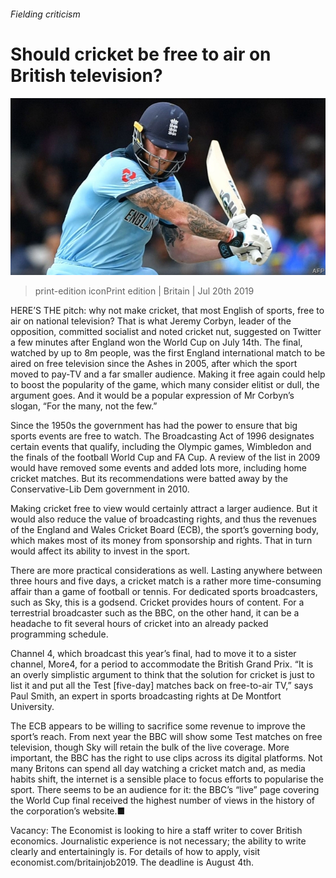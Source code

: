 ###### Fielding criticism

# Should cricket be free to air on British television? 

![image](images/20190720_BRP003_0.jpg) 

> print-edition iconPrint edition | Britain | Jul 20th 2019 

HERE’S THE pitch: why not make cricket, that most English of sports, free to air on national television? That is what Jeremy Corbyn, leader of the opposition, committed socialist and noted cricket nut, suggested on Twitter a few minutes after England won the World Cup on July 14th. The final, watched by up to 8m people, was the first England international match to be aired on free television since the Ashes in 2005, after which the sport moved to pay-TV and a far smaller audience. Making it free again could help to boost the popularity of the game, which many consider elitist or dull, the argument goes. And it would be a popular expression of Mr Corbyn’s slogan, “For the many, not the few.” 

Since the 1950s the government has had the power to ensure that big sports events are free to watch. The Broadcasting Act of 1996 designates certain events that qualify, including the Olympic games, Wimbledon and the finals of the football World Cup and FA Cup. A review of the list in 2009 would have removed some events and added lots more, including home cricket matches. But its recommendations were batted away by the Conservative-Lib Dem government in 2010. 

Making cricket free to view would certainly attract a larger audience. But it would also reduce the value of broadcasting rights, and thus the revenues of the England and Wales Cricket Board (ECB), the sport’s governing body, which makes most of its money from sponsorship and rights. That in turn would affect its ability to invest in the sport. 

There are more practical considerations as well. Lasting anywhere between three hours and five days, a cricket match is a rather more time-consuming affair than a game of football or tennis. For dedicated sports broadcasters, such as Sky, this is a godsend. Cricket provides hours of content. For a terrestrial broadcaster such as the BBC, on the other hand, it can be a headache to fit several hours of cricket into an already packed programming schedule. 

Channel 4, which broadcast this year’s final, had to move it to a sister channel, More4, for a period to accommodate the British Grand Prix. “It is an overly simplistic argument to think that the solution for cricket is just to list it and put all the Test [five-day] matches back on free-to-air TV,” says Paul Smith, an expert in sports broadcasting rights at De Montfort University. 

The ECB appears to be willing to sacrifice some revenue to improve the sport’s reach. From next year the BBC will show some Test matches on free television, though Sky will retain the bulk of the live coverage. More important, the BBC has the right to use clips across its digital platforms. Not many Britons can spend all day watching a cricket match and, as media habits shift, the internet is a sensible place to focus efforts to popularise the sport. There seems to be an audience for it: the BBC’s “live” page covering the World Cup final received the highest number of views in the history of the corporation’s website.■ 

Vacancy: The Economist is looking to hire a staff writer to cover British economics. Journalistic experience is not necessary; the ability to write clearly and entertainingly is. For details of how to apply, visit economist.com/britainjob2019. The deadline is August 4th. 

